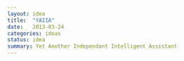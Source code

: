 ```yaml
---
layout: idea
title:  "YAIIA"
date:   2013-03-24
categories: ideas
status: idea
summary: Yet Another Independant Intelligent Assistant
---
```

